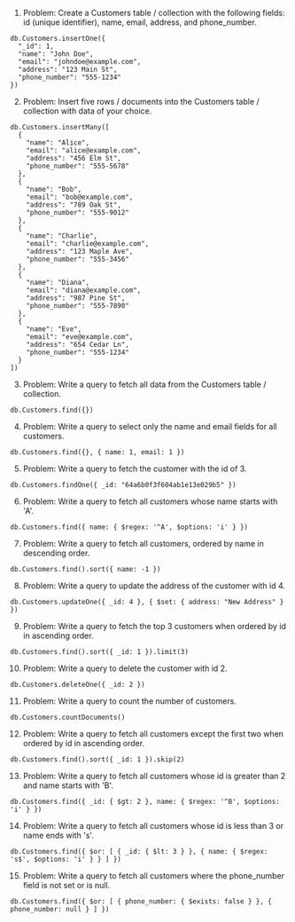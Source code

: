 1. Problem: Create a Customers table / collection with the following fields: id (unique identifier), name, email, address, and phone_number.
```
db.Customers.insertOne({
  "_id": 1,
  "name": "John Doe",
  "email": "johndoe@example.com",
  "address": "123 Main St",
  "phone_number": "555-1234"
})

```
2. Problem: Insert five rows / documents into the Customers table / collection with data of your choice.
```
db.Customers.insertMany([
  {
    "name": "Alice",
    "email": "alice@example.com",
    "address": "456 Elm St",
    "phone_number": "555-5678"
  },
  {
    "name": "Bob",
    "email": "bob@example.com",
    "address": "789 Oak St",
    "phone_number": "555-9012"
  },
  {
    "name": "Charlie",
    "email": "charlie@example.com",
    "address": "123 Maple Ave",
    "phone_number": "555-3456"
  },
  {
    "name": "Diana",
    "email": "diana@example.com",
    "address": "987 Pine St",
    "phone_number": "555-7890"
  },
  {
    "name": "Eve",
    "email": "eve@example.com",
    "address": "654 Cedar Ln",
    "phone_number": "555-1234"
  }
])

```
3. Problem: Write a query to fetch all data from the Customers table / collection.
```
db.Customers.find({})
```
4. Problem: Write a query to select only the name and email fields for all customers.
```
db.Customers.find({}, { name: 1, email: 1 })
```
5. Problem: Write a query to fetch the customer with the id of 3.
```
db.Customers.findOne({ _id: "64a6b0f3f604ab1e13e029b5" })
```
6. Problem: Write a query to fetch all customers whose name starts with 'A'.
```
db.Customers.find({ name: { $regex: '^A', $options: 'i' } })
```
7. Problem: Write a query to fetch all customers, ordered by name in descending order.
```
db.Customers.find().sort({ name: -1 })
```
8. Problem: Write a query to update the address of the customer with id 4.
```
db.Customers.updateOne({ _id: 4 }, { $set: { address: "New Address" } })
```
9. Problem: Write a query to fetch the top 3 customers when ordered by id in ascending order.
```
db.Customers.find().sort({ _id: 1 }).limit(3)
```
10. Problem: Write a query to delete the customer with id 2.
```
db.Customers.deleteOne({ _id: 2 })
```
11. Problem: Write a query to count the number of customers.
```
db.Customers.countDocuments()
```
12. Problem: Write a query to fetch all customers except the first two when ordered by id in ascending order.
```
db.Customers.find().sort({ _id: 1 }).skip(2)
```
13. Problem: Write a query to fetch all customers whose id is greater than 2 and name starts with 'B'.
```
db.Customers.find({ _id: { $gt: 2 }, name: { $regex: '^B', $options: 'i' } })
```
14. Problem: Write a query to fetch all customers whose id is less than 3 or name ends with 's'.
```
db.Customers.find({ $or: [ { _id: { $lt: 3 } }, { name: { $regex: 's$', $options: 'i' } } ] })
```
15. Problem: Write a query to fetch all customers where the phone_number field is not set or is null.
```
db.Customers.find({ $or: [ { phone_number: { $exists: false } }, { phone_number: null } ] })
```
